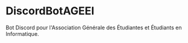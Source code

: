 # DiscordBotAGEEI
Bot Discord pour l'Association Générale des Étudiantes et Étudiants en Informatique. 
